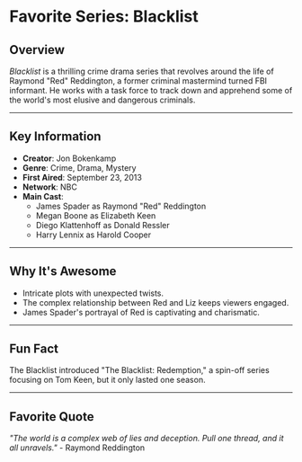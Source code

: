# Favorite Series: Blacklist

## Overview
*Blacklist* is a thrilling crime drama series that revolves around the life of Raymond "Red" Reddington, a former criminal mastermind turned FBI informant. He works with a task force to track down and apprehend some of the world's most elusive and dangerous criminals.

---

## Key Information

- **Creator**: Jon Bokenkamp
- **Genre**: Crime, Drama, Mystery
- **First Aired**: September 23, 2013
- **Network**: NBC
- **Main Cast**:
  - James Spader as Raymond "Red" Reddington
  - Megan Boone as Elizabeth Keen
  - Diego Klattenhoff as Donald Ressler
  - Harry Lennix as Harold Cooper

---

## Why It's Awesome
- Intricate plots with unexpected twists.
- The complex relationship between Red and Liz keeps viewers engaged.
- James Spader's portrayal of Red is captivating and charismatic.

---

## Fun Fact
The Blacklist introduced "The Blacklist: Redemption," a spin-off series focusing on Tom Keen, but it only lasted one season.

---

## Favorite Quote
*"The world is a complex web of lies and deception. Pull one thread, and it all unravels."* - Raymond Reddington


